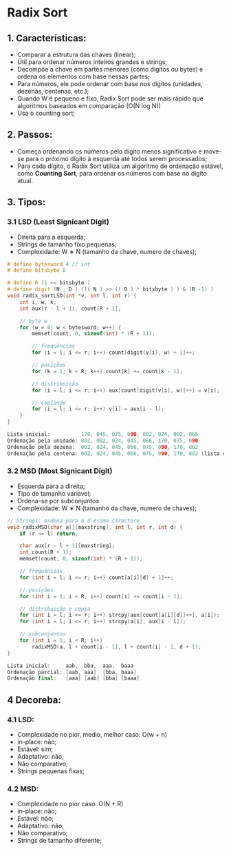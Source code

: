 # Radix Sort

## 1. Características:

- Comparar a estrutura das chaves (linear);
- Útil para ordenar números inteiros grandes e strings;
- Decompõe a chave em partes menores (como dígitos ou bytes) e ordena os elementos com base nessas partes;
- Para números, ele pode ordenar com base nos dígitos (unidades, dezenas, centenas, etc.);
- Quando W é pequeno e fixo, Radix Sort pode ser mais rápido que algoritmos baseados em comparação (O(N log N))
- Usa o counting sort;

## 2. Passos:

- Começa ordenando os números pelo dígito menos significativo e move-se para o próximo dígito à esquerda até todos serem processados;
- Para cada dígito, o Radix Sort utiliza um algoritmo de ordenação estável, como **Counting Sort**, para ordenar os números com base no dígito atual.

## 3. Tipos:

### 3.1 LSD (Least Signicant Digit)

- Direita para a esquerda;
- Strings de tamanho fixo pequenas;
- Complexidade: W ∗ N (tamanho da chave, numero de chaves);

```cpp
# define bytesword 4 // int
# define bitsbyte 8

# define R (1 << bitsbyte )
# define digit (N , D ) ((( N ) >> (( D ) * bitsbyte ) ) & (R -1) )
void radix_sortLSD(int *v, int l, int r) {
    int i, w, k;
    int aux[r - l + 1], count[R + 1];

    // byte w
    for (w = 0; w < bytesword; w++) {
        memset(count, 0, sizeof(int) * (R + 1));

        // frequências
        for (i = l; i <= r; i++) count[digit(v[i], w) + 1]++;

        // posições
        for (k = 1; k < R; k++) count[k] += count[k - 1];

        // distribuição
        for (i = l; i <= r; i++) aux[count[digit(v[i], w)]++] = v[i];

        // copiando
        for (i = l; i <= r; i++) v[i] = aux[i - l];
    }
}

Lista inicial:          170, 045, 075, 090, 802, 024, 002, 066
Ordenação pela unidade: 802, 002, 024, 045, 066, 170, 075, 090
Ordenação pela dezena:  002, 024, 045, 066, 075, 090, 170, 802
Ordenação pela centena: 002, 024, 045, 066, 075, 090, 170, 802 (lista ordenada)

```

### 3.2 MSD (Most Signicant Digit)

- Esquerda para a direita;
- Tipo de tamanho variavel;
- Ordena-se por subconjuntos
- Complexidade: W ∗ N (tamanho da chave, numero de chaves);

```cpp
// Strings: ordena para o d-ésimo caractere
void radixMSD(char a[][maxstring], int l, int r, int d) {
    if (r <= l) return;

    char aux[r - l + 1][maxstring];
    int count[R + 1];
    memset(count, 0, sizeof(int) * (R + 1));

    // frequências
    for (int i = l; i <= r; i++) count[a[i][d] + 1]++;

    // posições
    for (int i = 1; i < R; i++) count[i] += count[i - 1];

    // distribuição e cópia
    for (int i = l; i <= r; i++) strcpy(aux[count[a[i][d]]++], a[i]);
    for (int i = l; i <= r; i++) strcpy(a[i], aux[i - l]);

    // subconjuntos
    for (int i = 1; i < R; i++)
        radixMSD(a, l + count[i - 1], l + count[i] - 1, d + 1);
}

Lista inicial:     aab,  bba,  aaa,  baaa
Ordenação parcial: [aab, aaa]  [bba, baaa]
Ordenação final:   [aaa] [aab] [bba] [baaa]
```

## 4 Decoreba:

### 4.1 LSD:

- Complexidade no pior, medio, melhor caso: O(w + n)
- in-place: não;
- Estável: sim;
- Adaptativo: não;
- Não comparativo;
- Strings pequenas fixas;

### 4.2 MSD:

- Complexidade no pior caso: O(N + R)
- in-place: não;
- Estável: não;
- Adaptativo: não;
- Não comparativo;
- Strings de tamanho diferente;
